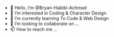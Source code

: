 - 👋 Hello, I’m @Bryan-Habibi-Achmad
- 👀 I’m interested in Coding & Character Design
- 🌱 I’m currently learning To Code & Web Design
- 💞️ I’m looking to collaborate on ...
- 📫 How to reach me ...

<!---
Bryan-Habibi/Bryan-Habibi is a ✨ special ✨ repository because its `README.md` (this file) appears on your GitHub profile.
You can click the Preview link to take a look at your changes.
--->
